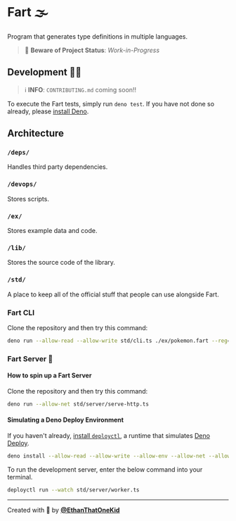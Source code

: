# Fart 🌫

Program that generates type definitions in multiple languages.

> 🚧 **Beware of Project Status**: _Work-in-Progress_

## Development 👨‍💻

> ℹ **INFO**: `CONTRIBUTING.md` coming soon!!

To execute the Fart tests, simply run `deno test`. If you have not done so already, please [install Deno](https://github.com/denoland/deno_install).

## Architecture

### `/deps/`

Handles third party dependencies.

### `/devops/`

Stores scripts.

### `/ex/`

Stores example data and code.

### `/lib/`

Stores the source code of the library.

### `/std/`

A place to keep all of the official stuff that people can use alongside Fart.

### Fart CLI

Clone the repository and then try this command:

```bash
deno run --allow-read --allow-write std/cli.ts ./ex/pokemon.fart --reg=ts.deno --output=./ex/pokemon.ts
```

### Fart Server 📡

#### How to spin up a Fart Server

Clone the repository and then try this command:

```bash
deno run --allow-net std/server/serve-http.ts
```

#### Simulating a Deno Deploy Environment

If you haven't already, [install `deployctl`](https://deno.com/deploy/docs/running-scripts-locally), a runtime that simulates [Deno Deploy](https://deno.com/deploy).

```bash
deno install --allow-read --allow-write --allow-env --allow-net --allow-run --no-check -f https://deno.land/x/deploy/deployctl.ts
```

To run the development server, enter the below command into your terminal.

```bash
deployctl run --watch std/server/worker.ts
```

---

Created with 💖 by [**@EthanThatOneKid**](https://github.com/EthanThatOneKid/)
